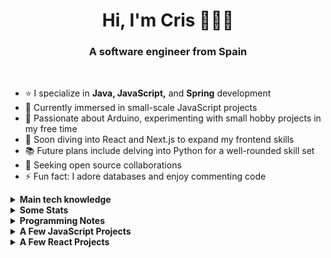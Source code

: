 <h1 align="center">Hi, I'm Cris 👋👩‍💻</h1>
<h3 align="center">A software engineer from Spain</h3>

<br />

- ⭐ I specialize in <strong>Java, JavaScript,</strong> and <strong>Spring</strong> development 
- 🚀 Currently immersed in small-scale JavaScript projects 
- 🤖 Passionate about Arduino, experimenting with small hobby projects in my free time 
- 🌱 Soon diving into React and Next.js to expand my frontend skills 
- 📚 Future plans include delving into Python for a well-rounded skill set 
- 🤝 Seeking open source collaborations 
- ⚡ Fun fact: I adore databases and enjoy commenting code

<details>
<summary><strong>Main tech knowledge</strong></summary>
<ul>
  <li>
    <p>
      <p><strong>Back-end Development</strong></p>
      <img alt="java" src="https://img.shields.io/badge/-Java-EC2023?style=flat-square&logo=openjdk&logoColor=white" />
      <img alt="spring" src="https://img.shields.io/badge/-Spring-6DB33F?style=flat-square&logo=spring&logoColor=white" />
      <img alt="springboot" src="https://img.shields.io/badge/-Spring Boot-6DB33F?style=flat-square&logo=springboot&logoColor=white" />
      <img alt="hibernate" src="https://img.shields.io/badge/-Hibernate-59666C?style=flat-square&logo=hibernate&logoColor=white" />
      <img alt="junit" src="https://img.shields.io/badge/Junit5-25A162?style=flat-square&logo=junit5&logoColor=white" />
      <img alt="selenium" src="https://img.shields.io/badge/-selenium-%43B02A?style=flat-square&logo=selenium&logoColor=white" />
      <img alt="postgresql" src="https://img.shields.io/badge/-PostgreSQL-4169E1?style=flat-square&logo=postgresql&logoColor=white" />
      <img alt="mysql" src="https://img.shields.io/badge/mysql-4479A1.svg?style=flat-square&logo=mysql&logoColor=white" />
      <img alt="mariadb" src="https://img.shields.io/badge/-MariaDB-003545?style=flat-square&logo=mariadb&logoColor=white" />
    </p>
  </li>
  <li>
    <p>
      <p><strong>Front-end Development</strong></p>
      <img alt="html5" src="https://img.shields.io/badge/-HTML5-E34F26?style=flat-square&logo=html5&logoColor=white" />
      <img alt="css3" src="https://img.shields.io/badge/-CSS3-1572B6?style=flat-square&logo=css3&logoColor=white" />
      <img alt="javascript" src="https://img.shields.io/badge/-JavaScript-F7DF1E?style=flat-square&logo=javascript&logoColor=black" />
      <img alt="react" src="https://img.shields.io/badge/React-097FA5?style=flat-square&logo=react&logoColor=white" />
      <img alt="jquery" src="https://img.shields.io/badge/jQuery-0769AD?style=flat-square&logo=jquery&logoColor=white" />
      <img alt="TailwindCSS" src="https://img.shields.io/badge/Tailwind CSS-%2338B2AC.svg?style=flat-square&logo=tailwind-css&logoColor=white" />
    </p>
  </li>
  <li>
    <p>
      <p><strong>IDEs</strong></p>
      <img alt="visualstudiocode" src="https://img.shields.io/badge/-Visual Studio Code-007ACC?style=flat-square&logo=visualstudiocode&logoColor=white" />
      <img alt="intellijidea" src="https://img.shields.io/badge/-IntelliJ Idea-000000?style=flat-square&logo=intellijidea&logoColor=white" />
      <img alt="eclipseide" src="https://img.shields.io/badge/-Eclipse IDE-2C2255?style=flat-square&logo=eclipseide&logoColor=white" />
    </p>
  </li>
  <li>
    <p>
      <p>
        <strong>Version Control and Miscellaneous</strong>
      </p>
      <img alt="git" src="https://img.shields.io/badge/-Git-F05032?style=flat-square&logo=git&logoColor=white" />
      <img alt="github" src="https://img.shields.io/badge/-GitHub-181717?style=flat-square&logo=github&logoColor=white" />
      <img alt="arduino" src="https://img.shields.io/badge/-Arduino-00878F?style=flat-square&logo=arduino&logoColor=white" />
      <img alt="postman" src="https://img.shields.io/badge/-Postman-FF6C37?style=flat-square&logo=postman&logoColor=white" />
      <img alt="figma" src="https://img.shields.io/badge/Figma-%23F24E1E.svg?style=flat-square&logo=figma&logoColor=white" />
    </p>
  </li>
</ul>
</details>
<details>
<summary><strong>Some Stats</strong></summary>
<div align="center">
  <br />
  <img
    src="https://github-readme-stats.vercel.app/api?username=criscorreas&show_icons=true&bg_color=00000000&title_color=cf4054&icon_color=f0959c&text_color=83344a&border_color=d8c2b5"
    alt="GitHub Statistics CrisCorreaS"
    align="left"
  />
  <img
    src="https://github-readme-stats.vercel.app/api/top-langs/?username=criscorreas&layout=donut&title_color=cf4054&icon_color=f0959c&text_color=83344a&border_color=d8c2b5"
    alt="Top Languages Statistics CrisCorreaS"
  />

  ![GitHub
  Streak](https://github-readme-streak-stats.herokuapp.com?user=criscorreas&theme=shadow-red&date_format=j%20M%5B%20Y%5D&card_width=454)
</div>
</details>
<details>
<summary><strong>Programming Notes</strong></summary>
<div align="center">
  <br />
  <p align="center">
    <a href="https://github.com/CrisCorreaS/apuntes-java">
      <img
        align="center"
        src="https://github-readme-stats.vercel.app/api/pin/?username=criscorreas&repo=apuntes-java"
        alt="Readme Card Apuntes Java"
      />
    </a>
    <a href="https://github.com/CrisCorreaS/apuntes-javascript">
      <img
        align="center"
        src="https://github-readme-stats.vercel.app/api/pin/?username=criscorreas&repo=apuntes-javascript&theme=shadow-red"
        alt="Readme Card Apuntes JavaScript"
      />
    </a>
    <a href="https://github.com/CrisCorreaS/apuntes-html-css-xml">
      <img
        align="center"
        src="https://github-readme-stats.vercel.app/api/pin/?username=criscorreas&repo=apuntes-html-css-xml"
        alt="Readme Card Apuntes HTML, CSS y XML"
      />
    </a>
    <a href="https://github.com/CrisCorreaS/apuntes-git">
      <img
        align="center"
        src="https://github-readme-stats.vercel.app/api/pin/?username=criscorreas&repo=apuntes-git&theme=shadow-red"
        alt="Readme Card Apuntes Git"
      />
    </a>
    <a href="https://github.com/CrisCorreaS/trucos-vscode">
      <img
        align="center"
        src="https://github-readme-stats.vercel.app/api/pin/?username=criscorreas&repo=trucos-vscode&theme=shadow-red"
        alt="Readme Card Trucos VSCode"
      />
    </a>
  </p>
</div>
</details>
<details>
<summary><strong>A Few JavaScript Projects</strong></summary>
<div align="center">
  <br />
  <p align="center">
    <a href="https://github.com/CrisCorreaS/password-generator">
      <img
        align="center"
        src="https://github-readme-stats.vercel.app/api/pin/?username=criscorreas&repo=password-generator"
        alt="Readme Card Password Generator"
      />
    </a>
    <a href="https://github.com/CrisCorreaS/three-themed-calculator">
      <img
        align="center"
        src="https://github-readme-stats.vercel.app/api/pin/?username=criscorreas&repo=three-themed-calculator"
        alt="Readme Card Three Themed Calculator"
      />
    </a>
    <a href="https://github.com/CrisCorreaS/login-page">
      <img
        align="center"
        src="https://github-readme-stats.vercel.app/api/pin/?username=criscorreas&repo=login-page&theme=shadow-red"
        alt="Readme Card Login Page"
      />
    </a>
  </p>
</div>
</details>
<details>
<summary><strong>A Few React Projects</strong></summary>
<div align="center">
  <br />
  <p align="center">
    <a href="https://github.com/CrisCorreaS/tic-tac-toe">
      <img
        align="center"
        src="https://github-readme-stats.vercel.app/api/pin/?username=criscorreas&repo=tic-tac-toe"
        alt="Readme Card Tic Tac Toe Game"
      />
    </a>
    <a href="https://github.com/CrisCorreaS/TomaTe-homepage">
      <img
        align="center"
        src="https://github-readme-stats.vercel.app/api/pin/?username=criscorreas&repo=TomaTe-homepage"
        alt="Readme Card TomaTe homepage"
      />
    </a>
  </p>
</div>
</details>
